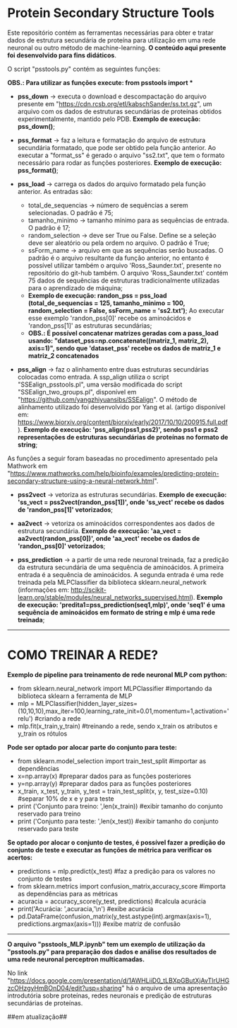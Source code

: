 # Protein Secondary Structure Tools

Este repositório contém as ferramentas necessárias para obter e tratar dados de estrutura secundária de proteína para utilização em uma rede neuronal ou outro método de machine-learning. **O conteúdo aqui presente foi desenvolvido para fins didáticos**.

O script "psstools.py" contém as seguintes funções:

**OBS.: Para utilizar as funções execute: from psstools import \***

- **pss_down** -> executa o download e descompactação do arquivo presente em "https://cdn.rcsb.org/etl/kabschSander/ss.txt.gz", um arquivo com os dados de estruturas secundárias de proteínas obtidos experimentalmente, mantido pelo PDB. **Exemplo de execução: pss_down()**;

- **pss_format** -> faz a leitura e formatação do arquivo de estrutura secundária formatado, que pode ser obtido pela função anterior. Ao executar a "format_ss" é gerado o arquivo "ss2.txt", que tem o formato necessário para rodar as funções posteriores. **Exemplo de execução: pss_format()**;

- **pss_load** -> carrega os dados do arquivo formatado pela função anterior. As entradas são:
  - total_de_sequencias -> número de sequências a serem selecionadas. O padrão é 75;
  - tamanho_minimo -> tamanho mínimo para as sequências de entrada. O padrão é 17;
  - random_selection -> deve ser True ou False. Define se a seleção deve ser aleatório ou pela ordem no arquivo. O padrão é True;
  - ssForm_name -> arquivo em que as sequências serão buscadas. O padrão é o arquivo resultante da função anterior, no entanto é possível utilizar também o arquivo 'Ross_Saunder.txt', presente no repositório do git-hub também. O arquivo 'Ross_Saunder.txt' contém 75 dados de sequências de estruturas tradicionalmente utilizadas para o aprendizado de máquina;
  - **Exemplo de execução: randon_pss = pss_load (total_de_sequencias = 125, tamanho_minimo = 100, random_selection = False, ssForm_name = 'ss2.txt')**; Ao executar esse exemplo 'randon_pss[0]' recebe os aminoácidos e 'randon_pss[1]' as estruturas secundárias;
  - **OBS.: É possível concatenar matrizes geradas com a pass_load usando: "dataset_pss=np.concatenate((matriz_1, matriz_2), axis=1)", sendo que 'dataset_pss' recebe os dados de matriz_1 e matriz_2 concatenados**

- **pss_align** -> faz o alinhamento entre duas estruturas secundárias colocadas como entrada. A ssp_align utiliza o script "SSEalign_psstools.pl", uma versão modificada do script "SSEalign_two_groups.pl", disponível em "https://github.com/yangzhiyuansibs/SSEalign". O método de alinhamento utilizado foi desenvolvido por Yang et al. (artigo disponível em: https://www.biorxiv.org/content/biorxiv/early/2017/10/10/200915.full.pdf). **Exemplo de execução: 'pss_align(pss1,pss2)', sendo pss1 e pss2 representações de estruturas secundárias de proteínas no formato de string**;

As funções a seguir foram baseadas no procedimento apresentado pela Mathwork em "https://www.mathworks.com/help/bioinfo/examples/predicting-protein-secondary-structure-using-a-neural-network.html".

- **pss2vect** -> vetoriza as estruturas secundárias. **Exemplo de execução: 'ss_vect = pss2vect(randon_pss[1])', onde 'ss_vect' recebe os dados de 'randon_pss[1]' vetorizados**;

- **aa2vect** -> vetoriza os aminoácidos correspondentes aos dados de estrutura secundária. **Exemplo de execução: 'aa_vect = aa2vect(randon_pss[0])', onde 'aa_vect' recebe os dados de 'randon_pss[0]' vetorizados**;

- **pss_prediction** -> a partir de uma rede neuronal treinada, faz a predição da estrutura secundária de uma sequência de aminoácidos. A primeira entrada é a sequência de aminoácidos. A segunda entrada é uma rede treinada pela MLPClassifier da biblioteca sklearn.neural_network (informações em: http://scikit-learn.org/stable/modules/neural_networks_supervised.html). **Exemplo de execução: 'predita1=pss_prediction(seq1,mlp)', onde 'seq1' é uma sequência de aminoácidos em formato de string e mlp é uma rede treinada**;

------------------------------------------------------------------------------

# COMO TREINAR A REDE?

**Exemplo de pipeline para treinamento de rede neuronal MLP com python:**
  - from sklearn.neural_network import MLPClassifier #importando da biblioteca sklearn a ferramenta de MLP
  - mlp = MLPClassifier(hidden_layer_sizes=(10,10,10),max_iter=100,learning_rate_init=0.01,momentum=1,activation='relu')     #criando a rede
  - mlp.fit(x_train,y_train) #treinando a rede, sendo x_train os atributos e y_train os rótulos

**Pode ser optado por alocar parte do conjunto para teste:**
  - from sklearn.model_selection import train_test_split #importar as dependências
  - x=np.array(x) #preparar dados para as funções posteriores
  - y=np.array(y) #preparar dados para as funções posteriores
  - x_train, x_test, y_train, y_test = train_test_split(x, y, test_size=0.10) #separar 10% de x e y para teste
  - print ('Conjunto para treino: ',len(x_train)) #exibir tamanho do conjunto reservado para treino
  - print ('Conjunto para teste: ',len(x_test)) #exibir tamanho do conjunto reservado para teste

**Se optado por alocar o conjunto de testes, é possível fazer a predição do conjunto de teste e executar as funções de métrica para verificar os acertos:**
  - predictions = mlp.predict(x_test) #faz a predição para os valores no conjunto de testes
  - from sklearn.metrics import confusion_matrix,accuracy_score #importa as dependências para as métricas
  - acuracia = accuracy_score(y_test, predictions) #calcula acurácia
  - print('Acurácia: ',acuracia,'\n') #exibe acurácia
  - pd.DataFrame(confusion_matrix(y_test.astype(int).argmax(axis=1), predictions.argmax(axis=1))) #exibe matriz de confusão

------------------------------------------------------------------------------

**O arquivo "psstools_MLP.ipynb" tem um exemplo de utilização da "psstools.py" para preparação dos dados e análise dos resultados de uma rede neuronal perceptron multicamadas.**

No link "https://docs.google.com/presentation/d/1AWHLiiD0_tLBXpGButXjAvTlrUHGzcOHzgyHmBOnD04/edit?usp=sharing" há o arquivo de uma apresentação introdutória sobre proteínas, redes neuronais e predição de estruturas secundárias de proteínas. 

##em atualização##
